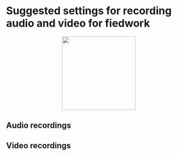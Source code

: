 # Suggested settings for recording audio and video for fiedwork

<p align="center">
  <img height="200" src="images/lumetri_scope.gif">
</p>

## Audio recordings


## Video recordings


